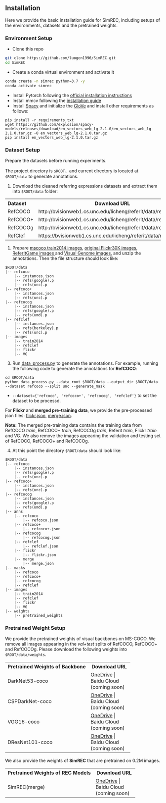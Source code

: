 ## Installation
Here we provide the basic installation guide for SimREC, including setups of the environments, datasets and the pretrained weights.

### Environment Setup
- Clone this repo
```bash
git clone https://github.com/luogen1996/SimREC.git
cd SimREC
```
- Create a conda virtual environment and activate it
```bash
conda create -n simrec python=3.7 -y
conda activate simrec
```
- Install Pytorch following the [official installation instructions](https://pytorch.org/get-started/locally/)
- Install mmcv following the [installation guide](https://github.com/open-mmlab/mmcv#installation)
- Install [Spacy](https://spacy.io/) and initialize the [GloVe](https://github-releases.githubusercontent.com/84940268/9f4d5680-4fed-11e9-9dd2-988cce16be55?X-Amz-Algorithm=AWS4-HMAC-SHA256&X-Amz-Credential=AKIAIWNJYAX4CSVEH53A%2F20210815%2Fus-east-1%2Fs3%2Faws4_request&X-Amz-Date=20210815T072922Z&X-Amz-Expires=300&X-Amz-Signature=1bd1bd4fc52057d8ac9eec7720e3dd333e63c234abead471c2df720fb8f04597&X-Amz-SignedHeaders=host&actor_id=48727989&key_id=0&repo_id=84940268&response-content-disposition=attachment%3B%20filename%3Den_vectors_web_lg-2.1.0.tar.gz&response-content-type=application%2Foctet-stream) and install other requirements as follows:
```
pip install -r requirements.txt
wget https://github.com/explosion/spacy-models/releases/download/en_vectors_web_lg-2.1.0/en_vectors_web_lg-2.1.0.tar.gz -O en_vectors_web_lg-2.1.0.tar.gz
pip install en_vectors_web_lg-2.1.0.tar.gz
```


### Dataset Setup
Prepare the datasets before running experiments.

The project directory is ``$ROOT``，and current directory is located at ``$ROOT/data``  to generate annotations.

1. Download the cleaned referring expressions datasets and extract them into `$ROOT/data` folder:

<!-- | Dataset | Download URL |
|:--------|:-------------|
| RefCOCO  | http://bvisionweb1.cs.unc.edu/licheng/referit/data/refcoco.zip  |
| RefCOCO+ | http://bvisionweb1.cs.unc.edu/licheng/referit/data/refcoco+.zip |
| RefCOCOg | http://bvisionweb1.cs.unc.edu/licheng/referit/data/refcocog.zip |
| RefClef  | https://bvisionweb1.cs.unc.edu/licheng/referit/data/refclef.zip | -->

<table class="docutils">
  <tbody>
    <tr>
      <th width="80" align="left"> Dataset </th>
      <th valign="bottom" align="center" width="120">Download URL</th>
    </tr>
    <tr>
      <td align="left"> RefCOCO </td>
      <td align="left"> http://bvisionweb1.cs.unc.edu/licheng/referit/data/refcoco.zip </td>
    </tr>
    <tr>
      <td align="left"> RefCOCO+ </td>
      <td align="left"> http://bvisionweb1.cs.unc.edu/licheng/referit/data/refcoco+.zip </td>
    </tr>
    <tr>
      <td align="left"> RefCOCOg </td>
      <td align="left"> http://bvisionweb1.cs.unc.edu/licheng/referit/data/refcocog.zip </td>
    </tr>
    <tr>
      <td align="left"> RefClef </td>
      <td align="left"> https://bvisionweb1.cs.unc.edu/licheng/referit/data/refclef.zip </td>
    </tr>
    </tr>
  </tbody>
</table>

1. Prepare [mscoco train2014 images](https://pjreddie.com/projects/coco-mirror),  [original Flickr30K images](http://shannon.cs.illinois.edu/DenotationGraph/), [ReferItGame images ](https://drive.google.com/file/d/1R6Tm7tQTHCil6A_eOhjudK3rgaBxkD2t/view?usp=sharing)and [Visual Genome images](http://visualgenome.org/api/v0/api_home.html), and unzip the annotations. Then the file structure should look like:
```
$ROOT/data
|-- refcoco
    |-- instances.json
    |-- refs(google).p
    |-- refs(unc).p
|-- refcoco+
    |-- instances.json
    |-- refs(unc).p
|-- refcocog
    |-- instances.json
    |-- refs(google).p
    |-- refs(umd).p
|-- refclef
    |-- instances.json
    |-- refs(berkeley).p
    |-- refs(unc).p
|-- images
    |-- train2014
    |-- refclef
    |-- flickr
    |-- VG   
```

3. Run [data_process.py](./data/data_process.py) to generate the annotations. For example, running the following code to generate the annotations for **RefCOCO**:

```
cd $ROOT/data
python data_process.py --data_root $ROOT/data --output_dir $ROOT/data --dataset refcoco --split unc --generate_mask
```
- `--dataset={'refcoco', 'refcoco+', 'refcocog', 'refclef'}` to set the dataset to be processd.

​For **Flickr** and **merged pre-training data**, we provide the pre-processed json files: [flickr.json](https://1drv.ms/u/s!AmrFUyZ_lDVGim3OYlbaTGP7hzZV?e=rhFf29), [merge.json](https://1drv.ms/u/s!AmrFUyZ_lDVGim7ufJ41Z0anf0A4?e=vraV1O).

**Note:** The merged pre-training data contains the training data from RefCOCO *train*,  RefCOCO+ *train*, RefCOCOg  *train*, Referit *train*, Flickr *train* and VG. We also remove the images appearing the validation and testing set of RefCOCO, RefCOCO+ and RefCOCOg.

4. At this point the directory  `$ROOT/data` should look like: 
```
$ROOT/data
|-- refcoco
    |-- instances.json
    |-- refs(google).p
    |-- refs(unc).p
|-- refcoco+
    |-- instances.json
    |-- refs(unc).p
|-- refcocog
    |-- instances.json
    |-- refs(google).p
    |-- refs(umd).p
|-- anns
    |-- refcoco
        |-- refcoco.json
    |-- refcoco+
        |-- refcoco+.json
    |-- refcocog
        |-- refcocog.json
    |-- refclef
        |-- refclef.json
    |-- flickr
        |-- flickr.json
    |-- merge
        |-- merge.json
|-- masks
    |-- refcoco
    |-- refcoco+
    |-- refcocog
    |-- refclef
|-- images
    |-- train2014
    |-- refclef
    |-- flickr
    |-- VG       
|-- weights
    |-- pretrained_weights
```

### Pretrained Weight Setup

We provide the pretrained weights of visual backbones on MS-COCO. We remove all images appearing in the *val+test* splits of RefCOCO, RefCOCO+ and RefCOCOg. Please download the following weights into `$ROOT/data/weights`.

<!-- | Pretrained Weights of Backbone       |                             Link                             |
| ------------------------------------ | :----------------------------------------------------------: |
| DarkNet53-coco                       | [OneDrive](https://1drv.ms/u/s!AmrFUyZ_lDVGinNMjv1ST758T4lj?e=UqumPe) , Baidu Cloud |
| CSPDarkNet-coco                      | [OneDrive](https://1drv.ms/u/s!AmrFUyZ_lDVGinF-8LK_9tzqArs9?e=vvADN9) , Baidu Cloud |
| Vgg16-coco                           | [OneDrive](https://1drv.ms/u/s!AmrFUyZ_lDVGinDBG42mcf3E5Rhg?e=T4qVqu) , Baidu Cloud |
| DResNet101-voc                       | [OneDrive](https://1drv.ms/u/s!AmrFUyZ_lDVGinK9ZJI1D-kvUWh8?e=0B2F5t) , Baidu Cloud | -->

<table class="docutils">
  <tbody>
    <tr>
      <th align="left"> Pretrained Weights of Backbone </th>
      <th align="center" width="120">Download URL</th>
    </tr>
    <tr>
      <td align="left"> DarkNet53-coco </td>
      <td align="left"> <a href="https://1drv.ms/u/s!AmrFUyZ_lDVGinNMjv1ST758T4lj?e=UqumPe">OneDrive</a> | <a herf="">Baidu Cloud (coming soon)</a> </td>
    </tr>
    <tr>
      <td align="left"> CSPDarkNet-coco </td>
      <td align="left"> <a href="https://1drv.ms/u/s!AmrFUyZ_lDVGinF-8LK_9tzqArs9?e=vvADN9">OneDrive</a> | <a herf="">Baidu Cloud (coming soon)</a> </td>
    </tr>
    <tr>
      <td align="left"> VGG16-coco </td>
      <td align="left"> <a href="https://1drv.ms/u/s!AmrFUyZ_lDVGinDBG42mcf3E5Rhg?e=T4qVqu">OneDrive</a> | <a herf="">Baidu Cloud (coming soon)</a> </td>
    </tr>
    <tr>
      <td align="left"> DResNet101-coco </td>
      <td align="left"> <a href="https://1drv.ms/u/s!AmrFUyZ_lDVGinK9ZJI1D-kvUWh8?e=0B2F5t">OneDrive</a> | <a herf="">Baidu Cloud (coming soon)</a> </td>
    </tr>
    </tr>
  </tbody>
</table>

We also provide the weights of **SimREC** that are pretrained on 0.2M images.

<!-- | **Pretrained Weights of REC Models** |                           **Link**                           |
| ------------------------------------ | :----------------------------------------------------------: |
| SimREC (merge)                       | [OneDrive](https://1drv.ms/u/s!AmrFUyZ_lDVGinTJlKFvD_Alg-r8?e=5woU7Y) , Baidu Cloud | -->

<table class="docutils">
  <tbody>
    <tr>
      <th align="left"> Pretrained Weights of REC Models </th>
      <th align="center" width="120">Download URL</th>
    </tr>
    <tr>
      <td align="left"> SimREC(merge) </td>
      <td align="left"> <a href="https://1drv.ms/u/s!AmrFUyZ_lDVGinTJlKFvD_Alg-r8?e=5woU7Y">OneDrive</a> | <a herf="">Baidu Cloud (coming soon)</a> </td>
    </tr>
    </tr>
  </tbody>
</table>